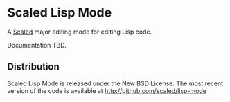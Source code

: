 # Scaled Lisp Mode

A [Scaled] major editing mode for editing Lisp code.

Documentation TBD.

## Distribution

Scaled Lisp Mode is released under the New BSD License. The most recent version of the code is
available at http://github.com/scaled/lisp-mode

[Scaled]: https://github.com/scaled/scaled
